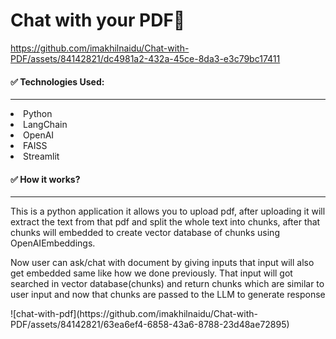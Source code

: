 # Chat with your PDF📃

https://github.com/imakhilnaidu/Chat-with-PDF/assets/84142821/dc4981a2-432a-45ce-8da3-e3c79bc17411

<h4>✅ Technologies Used:</h4>
<hr/>
<li>Python</li>
<li>LangChain</li>
<li>OpenAI</li>
<li>FAISS</li>
<li>Streamlit</li>

<h4>✅ How it works?</h4>
<hr/>
<p>
  This is a python application it allows you to upload pdf, after uploading it will extract the text from that
  pdf and split the whole text into chunks, after that chunks will embedded to create vector database of 
  chunks using OpenAIEmbeddings.
</p>
<p>
  Now user can ask/chat with document by giving inputs that input will also get embedded same like how we done 
  previously. That input will got searched in vector database(chunks) and return chunks which are similar to
  user input and now that chunks are passed to the LLM to generate response
</p>
![chat-with-pdf](https://github.com/imakhilnaidu/Chat-with-PDF/assets/84142821/63ea6ef4-6858-43a6-8788-23d48ae72895)
